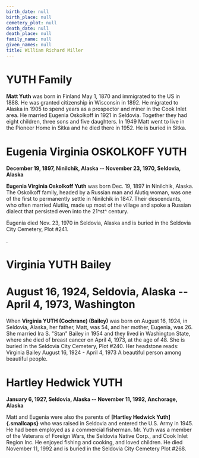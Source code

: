 ```yaml
---
birth_date: null
birth_place: null
cemetery_plot: null
death_date: null
death_place: null
family_name: null
given_names: null
title: William Richard Miller
---
```


# YUTH Family

**Matt Yuth** was born in Finland May 1, 1870 and
immigrated to the US in 1888. He was granted citizenship in Wisconsin in
1892. He migrated to Alaska in 1905 to spend years as a prospector and
miner in the Cook Inlet area. He married Eugenia Oskolkoff in 1921 in
Seldovia. Together they had eight children, three sons and five
daughters. In 1949 Matt went to live in the Pioneer Home in Sitka and he
died there in 1952. He is buried in Sitka.

# Eugenia Virginia OSKOLKOFF YUTH

**December 19, 1897, Ninilchik, Alaska -- November 23, 1970, Seldovia,
Alaska**

**Eugenia Virginia Oskolkoff Yuth** was born
Dec. 19, 1897 in Ninilchik, Alaska. The Oskolkoff family, headed by a
Russian man and Alutiq woman, was one of the first to permanently settle
in Ninilchik in 1847. Their descendants, who often married Alutiiq, made
up most of the village and spoke a Russian dialect that persisted even
into the 21^st^ century.

Eugenia died Nov. 23, 1970 in Seldovia, Alaska and is buried in the
Seldovia City Cemetery, Plot \#241.

.

# Virginia YUTH Bailey

# August 16, 1924, Seldovia, Alaska -- April 4, 1973, Washington

When **Virginia YUTH (Cochrane) (Bailey)** was born on
August 16, 1924, in Seldovia, Alaska, her father, Matt, was 54, and her
mother, Eugenia, was 26. She married Ira S. "Stan" Bailey in 1954 and
they lived in Washington State, where she died of breast cancer on April
4, 1973, at the age of 48. She is buried in the Seldovia City Cemetery,
Plot \#240. Her headstone reads: Virginia Bailey August 16, 1924 - April
4, 1973 A beautiful person among beautiful people.

# Hartley Hedwick YUTH

**January 6, 1927, Seldovia, Alaska -- November 11, 1992, Anchorage,
Alaska**

Matt and Eugenia were also the parents of **[Hartley Hedwick
Yuth]{.smallcaps}** who was raised in Seldovia and entered the U.S. Army
in 1945. He had been employed as a commercial fisherman. Mr. Yuth was a
member of the Veterans of Foreign Wars, the Seldovia Native Corp., and
Cook Inlet Region Inc. He enjoyed fishing and cooking, and loved
children. He died November 11, 1992 and is buried in the Seldovia City
Cemetery Plot \#268.
